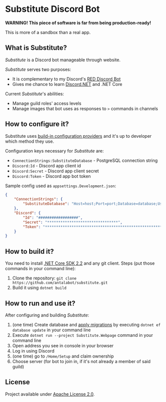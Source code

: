 # Substitute Discord Bot

**WARNING! This piece of software is far from being production-ready!**

This is more of a sandbox than a real app.

## What is Substitute?

*Substitute* is a Discord bot manageable through website.

*Substitute* serves two purposes:
- It is complementary to my Discord's [RED Discord Bot](https://github.com/Cog-Creators/Red-DiscordBot)
- Gives me chance to learn [Discord.NET](https://github.com/discord-net/Discord.Net) and .NET Core

Current *Substitute*'s abilities:
- Manage guild roles' access levels
- Manage images that bot uses as responses to `>` commands in channels

## How to configure it?

Substitute uses [build-in configuration providers](https://docs.microsoft.com/en-us/aspnet/core/fundamentals/configuration/?view=aspnetcore-2.2) and it's up to developer which method they use.

Configuration keys necessary for *Substitute* are:
- `ConnectionStrings:SubstituteDatabase` - PostgreSQL connection string
- `Discord:Id` - Discord app client id
- `Discord:Secret` - Discord app client secret
- `Discord:Token` - Discord app bot token

Sample config used as `appsettings.Development.json`:
```json
{
    "ConnectionStrings": {
        "SubstituteDatabase": "Host=host;Port=port;Database=database;Username=username;Password=password"
    },
    "Discord": {
        "Id": "##################",
        "Secret": "********************************",
        "Token": "***********************************************************"
    }
}
```

## How to build it?

You need to install [.NET Core SDK 2.2](https://dotnet.microsoft.com/download/dotnet-core/2.2) and any git client. Steps (put those commands in your command line):
1. Clone the repository: `git clone https://github.com/antalabot/substitute.git`
2. Build it using `dotnet build`

## How to run and use it?

After configuring and building *Substitute*:
1. (one time) Create database and [apply migrations](https://docs.microsoft.com/en-us/ef/core/managing-schemas/migrations/) by executing `dotnet ef database update` in your command line
2. Execute `dotnet run --project Substitute.Webpage` command in your command line
3. Open address you see in console in your browser
4. Log in using Discord
5. (one time) go to `/Home/Setup` and claim ownership
6. Choose server (for bot to join in, if it's not already a member of said guild)

## License

Project available under [Apache License 2.0](LICENSE).
